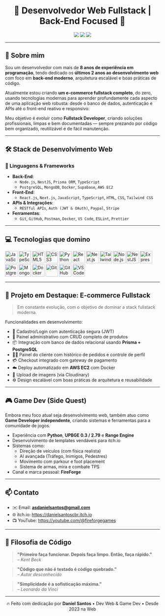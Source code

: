 <h1 align="center">🚀 Desenvolvedor Web Fullstack | Back-End Focused 🚀</h1>

<p align="center">
  <img src="https://img.shields.io/badge/Experiência+8%20Anos-Programação-informational?style=for-the-badge&logo=codeforces" />
  <img src="https://img.shields.io/badge/Web%20Developer-2%20Anos-blue?style=for-the-badge&logo=javascript" />
  <img src="https://img.shields.io/badge/Back--End%20Focus-Node.js%20&%20Nest.js-critical?style=for-the-badge&logo=nestjs" />
</p>

---

## 👋 Sobre mim

Sou um desenvolvedor com mais de **8 anos de experiência em programação**, tendo dedicado os **últimos 2 anos ao desenvolvimento web** com foco em **back-end moderno**, arquitetura escalável e boas práticas de código.

Atualmente estou criando **um e-commerce fullstack completo**, do zero, usando tecnologias modernas para aprender profundamente cada aspecto de uma aplicação web robusta: desde o banco de dados, autenticação e APIs até o front-end reativo e responsivo.

Meu objetivo é evoluir como **Fullstack Developer**, criando soluções profissionais, limpas e bem documentadas — sempre prezando por código bem organizado, reutilizável e de fácil manutenção.

---

## 🛠️ Stack de Desenvolvimento Web

### 🧠 Linguagens & Frameworks

- **Back-End**:
  - `Node.js`, `NestJS`, `Prisma ORM`, `TypeScript`
  - `PostgreSQL`, `MongoDB`, `Docker`, `Supabase`, `AWS EC2`
- **Front-End**:
  - `React.js`, `Next.js`, `JavaScript`, `TypeScript`, `HTML`, `CSS`, `Tailwind CSS`
- **APIs & Integrações**:
  - `RESTful APIs`, `Auth (JWT & OAuth)`, `Paypal`, `Stripe`
- **Ferramentas**:
  - `Git`, `GitHub`, `Postman`, `Docker`, `VS Code`, `ESLint`, `Prettier`

---

## 💻 Tecnologias que domino

<p align="left">
  <!-- Linguagens -->
  <img src="https://cdn.jsdelivr.net/gh/devicons/devicon/icons/javascript/javascript-original.svg" alt="JavaScript" width="40" height="40"/>
  <img src="https://cdn.jsdelivr.net/gh/devicons/devicon/icons/typescript/typescript-original.svg" alt="TypeScript" width="40" height="40"/>
  <img src="https://cdn.jsdelivr.net/gh/devicons/devicon/icons/html5/html5-original.svg" alt="HTML5" width="40" height="40"/>
  <img src="https://cdn.jsdelivr.net/gh/devicons/devicon/icons/css3/css3-original.svg" alt="CSS3" width="40" height="40"/>
  <img src="https://cdn.jsdelivr.net/gh/devicons/devicon/icons/python/python-original.svg" alt="Python" width="40" height="40"/>

  <!-- Front-End -->
  <img src="https://cdn.jsdelivr.net/gh/devicons/devicon/icons/react/react-original.svg" alt="React" width="40" height="40"/>
  <img src="https://cdn.jsdelivr.net/gh/devicons/devicon/icons/nextjs/nextjs-original.svg" alt="Next.js" width="40" height="40"/>
  <img src="https://cdn.jsdelivr.net/npm/simple-icons@v11/icons/tailwindcss.svg" alt="Tailwind CSS" width="40" height="40"/>

  <!-- Back-End -->
  <img src="https://cdn.jsdelivr.net/gh/devicons/devicon/icons/nodejs/nodejs-original.svg" alt="Node.js" width="40" height="40"/>
  <img src="https://cdn.jsdelivr.net/npm/simple-icons@v11/icons/nestjs.svg" alt="NestJS" width="40" height="40"/>
  <img src="https://cdn.jsdelivr.net/gh/devicons/devicon/icons/express/express-original.svg" alt="Express" width="40" height="40"/>

  <!-- Banco de dados -->
  <img src="https://cdn.jsdelivr.net/gh/devicons/devicon/icons/postgresql/postgresql-original.svg" alt="PostgreSQL" width="40" height="40"/>
  <img src="https://cdn.jsdelivr.net/gh/devicons/devicon/icons/mongodb/mongodb-original.svg" alt="MongoDB" width="40" height="40"/>

  <!-- Ferramentas -->
  <img src="https://cdn.jsdelivr.net/gh/devicons/devicon/icons/docker/docker-original.svg" alt="Docker" width="40" height="40"/>
  <img src="https://cdn.jsdelivr.net/gh/devicons/devicon/icons/git/git-original.svg" alt="Git" width="40" height="40"/>
  <img src="https://cdn.jsdelivr.net/gh/devicons/devicon/icons/github/github-original.svg" alt="GitHub" width="40" height="40"/>
  <img src="https://cdn.jsdelivr.net/gh/devicons/devicon/icons/vscode/vscode-original.svg" alt="VS Code" width="40" height="40"/>
</p>

---

## 🧪 Projeto em Destaque: E-commerce Fullstack

> Em constante evolução, com o objetivo de dominar a stack fullstack moderna.

Funcionalidades em desenvolvimento:

- 🛒 Cadastro/Login com autenticação segura (JWT)
- 🧾 Painel administrativo com CRUD completo de produtos
- 📦 Integração com banco de dados relacional usando **Prisma + PostgreSQL**
- 🧑‍💼 Painel do cliente com histórico de pedidos e controle de perfil
- 💳 Checkout integrado com gateway de pagamento
- ☁️ Deploy automatizado em **AWS EC2** com Docker
- 📁 Upload de imagens (via Cloudinary)
- ⚙️ Design escalável com boas práticas de arquitetura e reusabilidade

---

## 🎮 Game Dev (Side Quest)

Embora meu foco atual seja desenvolvimento web, também atuo como **Game Developer independente**, criando sistemas e ferramentas para a comunidade de jogos.

- Experiência com **Python**, **UPBGE 0.3 / 2.79** e **Range Engine**
- Desenvolvimento de templates vendáveis para itch.io
- Sistemas como:
  - Direção de veículos (com física realista)
  - AI avançada (Tráfego, Inimigos, Pedestres)
  - Movimento com parkour e foot placement
  - Sistema de armas, mira e combate TPS
- Canal e marca pessoal: **FireForge**

---

## 📫 Contato

- ✉️ Email: **asdanielsantos@gmail.com**
- 🌐 itch.io: https://danielsantoscbr.itch.io
- 📺 YouTube: https://youtube.com/@fireforgegames

---

## 🧠 Filosofia de Código

> **"Primeiro faça funcionar. Depois faça limpo. Então, faça rápido."**  
> <em>– Kent Beck</em>

> **"Código que não é testado é código quebrado."**  
> <em>– Autor desconhecido</em>

> **"Simplicidade é a sofisticação máxima."**  
> <em>– Leonardo da Vinci</em>

---

<p align="center">
  🔥 Feito com dedicação por <strong>Daniel Santos</strong> • Dev Web & Game Dev • Desde 2023 na Web
</p>
